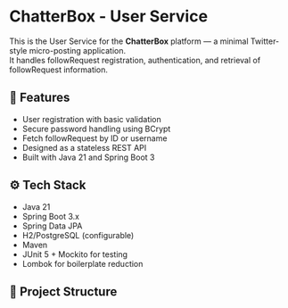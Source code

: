 # ChatterBox - User Service

This is the User Service for the **ChatterBox** platform — a minimal Twitter-style micro-posting application.  
It handles followRequest registration, authentication, and retrieval of followRequest information.

## 📌 Features

- User registration with basic validation
- Secure password handling using BCrypt
- Fetch followRequest by ID or username
- Designed as a stateless REST API
- Built with Java 21 and Spring Boot 3

## ⚙️ Tech Stack

- Java 21
- Spring Boot 3.x
- Spring Data JPA
- H2/PostgreSQL (configurable)
- Maven
- JUnit 5 + Mockito for testing
- Lombok for boilerplate reduction

## 📁 Project Structure